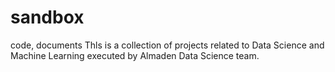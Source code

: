 # sandbox
code, documents
Thls is a collection of projects related to Data Science and Machine Learning executed by Almaden Data Science team.
